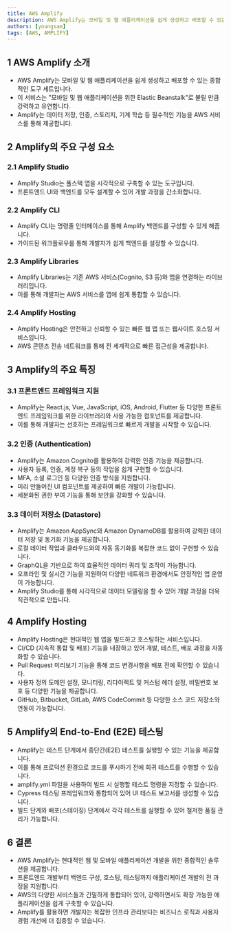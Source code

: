 ```yaml
---
title: AWS Amplify
description: AWS Amplify는 모바일 및 웹 애플리케이션을 쉽게 생성하고 배포할 수 있는 종합적인 도구 세트입니다. 이 서비스는 "모바일 및 웹 애플리케이션을 위한 Elastic Beanstalk"로 불릴 만큼 강력하고 유연합니다. Amplify는 데이터 저장, 인증, 스토리지, 기계 학습 등 필수적인 기능을 AWS 서비스를 통해 제공합니다.
authors: [youngsam]
tags: [AWS, AMPLIFY]
---
```


## 1 AWS Amplify 소개

- AWS Amplify는 모바일 및 웹 애플리케이션을 쉽게 생성하고 배포할 수 있는 종합적인 도구 세트입니다.
- 이 서비스는 "모바일 및 웹 애플리케이션을 위한 Elastic Beanstalk"로 불릴 만큼 강력하고 유연합니다.
- Amplify는 데이터 저장, 인증, 스토리지, 기계 학습 등 필수적인 기능을 AWS 서비스를 통해 제공합니다.



## 2 Amplify의 주요 구성 요소

### 2.1 Amplify Studio

- Amplify Studio는 풀스택 앱을 시각적으로 구축할 수 있는 도구입니다.
- 프론트엔드 UI와 백엔드를 모두 설계할 수 있어 개발 과정을 간소화합니다.



### 2.2 Amplify CLI

- Amplify CLI는 명령줄 인터페이스를 통해 Amplify 백엔드를 구성할 수 있게 해줍니다.
- 가이드된 워크플로우를 통해 개발자가 쉽게 백엔드를 설정할 수 있습니다.



### 2.3 Amplify Libraries

- Amplify Libraries는 기존 AWS 서비스(Cognito, S3 등)와 앱을 연결하는 라이브러리입니다.
- 이를 통해 개발자는 AWS 서비스를 앱에 쉽게 통합할 수 있습니다.



### 2.4 Amplify Hosting

- Amplify Hosting은 안전하고 신뢰할 수 있는 빠른 웹 앱 또는 웹사이트 호스팅 서비스입니다.
- AWS 콘텐츠 전송 네트워크를 통해 전 세계적으로 빠른 접근성을 제공합니다.



## 3 Amplify의 주요 특징

### 3.1 프론트엔드 프레임워크 지원

- Amplify는 React.js, Vue, JavaScript, iOS, Android, Flutter 등 다양한 프론트엔드 프레임워크를 위한 라이브러리와 사용 가능한 컴포넌트를 제공합니다.
- 이를 통해 개발자는 선호하는 프레임워크로 빠르게 개발을 시작할 수 있습니다.



### 3.2 인증 (Authentication)

- Amplify는 Amazon Cognito를 활용하여 강력한 인증 기능을 제공합니다.
- 사용자 등록, 인증, 계정 복구 등의 작업을 쉽게 구현할 수 있습니다.
- MFA, 소셜 로그인 등 다양한 인증 방식을 지원합니다.
- 미리 만들어진 UI 컴포넌트를 제공하여 빠른 개발이 가능합니다.
- 세분화된 권한 부여 기능을 통해 보안을 강화할 수 있습니다.



### 3.3 데이터 저장소 (Datastore)

- Amplify는 Amazon AppSync와 Amazon DynamoDB를 활용하여 강력한 데이터 저장 및 동기화 기능을 제공합니다.
- 로컬 데이터 작업과 클라우드와의 자동 동기화를 복잡한 코드 없이 구현할 수 있습니다.
- GraphQL을 기반으로 하여 효율적인 데이터 쿼리 및 조작이 가능합니다.
- 오프라인 및 실시간 기능을 지원하여 다양한 네트워크 환경에서도 안정적인 앱 운영이 가능합니다.
- Amplify Studio를 통해 시각적으로 데이터 모델링을 할 수 있어 개발 과정을 더욱 직관적으로 만듭니다.



## 4 Amplify Hosting

- Amplify Hosting은 현대적인 웹 앱을 빌드하고 호스팅하는 서비스입니다.
- CI/CD (지속적 통합 및 배포) 기능을 내장하고 있어 개발, 테스트, 배포 과정을 자동화할 수 있습니다.
- Pull Request 미리보기 기능을 통해 코드 변경사항을 배포 전에 확인할 수 있습니다.
- 사용자 정의 도메인 설정, 모니터링, 리다이렉트 및 커스텀 헤더 설정, 비밀번호 보호 등 다양한 기능을 제공합니다.
- GitHub, Bitbucket, GitLab, AWS CodeCommit 등 다양한 소스 코드 저장소와 연동이 가능합니다.



## 5 Amplify의 End-to-End (E2E) 테스팅

- Amplify는 테스트 단계에서 종단간(E2E) 테스트를 실행할 수 있는 기능을 제공합니다.
- 이를 통해 프로덕션 환경으로 코드를 푸시하기 전에 회귀 테스트를 수행할 수 있습니다.
- amplify.yml 파일을 사용하여 빌드 시 실행할 테스트 명령을 지정할 수 있습니다.
- Cypress 테스팅 프레임워크와 통합되어 있어 UI 테스트 보고서를 생성할 수 있습니다.
- 빌드 단계와 배포(스테이징) 단계에서 각각 테스트를 실행할 수 있어 철저한 품질 관리가 가능합니다.



## 6 결론

- AWS Amplify는 현대적인 웹 및 모바일 애플리케이션 개발을 위한 종합적인 솔루션을 제공합니다.
- 프론트엔드 개발부터 백엔드 구성, 호스팅, 테스팅까지 애플리케이션 개발의 전 과정을 지원합니다.
- AWS의 다양한 서비스들과 긴밀하게 통합되어 있어, 강력하면서도 확장 가능한 애플리케이션을 쉽게 구축할 수 있습니다.
- Amplify를 활용하면 개발자는 복잡한 인프라 관리보다는 비즈니스 로직과 사용자 경험 개선에 더 집중할 수 있습니다.